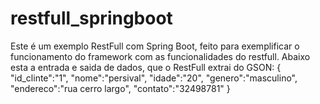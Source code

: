 # restfull_springboot
Este é um exemplo RestFull com Spring Boot, feito para exemplificar o funcionamento do framework com as funcionalidades do restfull.
Abaixo esta a entrada e saida de dados, que o RestFull extrai do GSON:
{
    "id_clinte":"1",
    "nome":"persival",
    "idade":"20",
    "genero":"masculino",
    "endereco":"rua cerro largo",
    "contato":"32498781"
}
